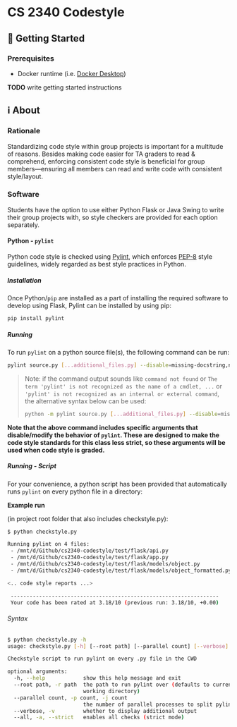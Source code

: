 # CS 2340 Codestyle

## 🚀 Getting Started

### Prerequisites

- Docker runtime (i.e. [Docker Desktop](https://www.docker.com/products/docker-desktop))

**TODO** write getting started instructions

## ℹ About

### Rationale

Standardizing code style within group projects is important for a multitude of reasons. Besides making code easier for TA graders to read & comprehend, enforcing consistent code style is beneficial for group members—ensuring all members can read and write code with consistent style/layout.

### Software

Students have the option to use either Python Flask or Java Swing to write their group projects with, so style checkers are provided for each option separately.

#### Python - `pylint`

Python code style is checked using [Pylint](https://www.pylint.org/), which enforces [PEP-8](https://www.python.org/dev/peps/pep-0008/) style guidelines, widely regarded as best style practices in Python.

##### Installation

Once Python/`pip` are installed as a part of installing the required software to develop using Flask, Pylint can be installed by using pip:

```bash
pip install pylint
```

##### Running

To run `pylint` on a python source file(s), the following command can be run:

```bash
pylint source.py [...additional_files.py] --disable=missing-docstring,no-else-return --const-naming-style=any
```

> Note: if the command output sounds like `command not found` or `The term 'pylint' is not recognized as the name of a cmdlet, ...` or `'pylint' is not recognized as an internal or external command`, the alternative syntax below can be used:
>
> ```bash
> python -m pylint source.py [...additional_files.py] --disable=missing-docstring,no-else-return --const-naming-style=any
> ```

**Note that the above command includes specific arguments that disable/modify the behavior of `pylint`. These are designed to make the code style standards for this class less strict, so these arguments will be used when code style is graded.**

##### Running - Script

For your convenience, a python script has been provided that automatically runs `pylint` on every python file in a directory:

**Example run**

(in project root folder that also includes checkstyle.py):
```bash
$ python checkstyle.py

Running pylint on 4 files:
 - /mnt/d/Github/cs2340-codestyle/test/flask/api.py
 - /mnt/d/Github/cs2340-codestyle/test/flask/app.py
 - /mnt/d/Github/cs2340-codestyle/test/flask/models/object.py
 - /mnt/d/Github/cs2340-codestyle/test/flask/models/object_formatted.py

<.. code style reports ...>

 ------------------------------------------------------------------
 Your code has been rated at 3.18/10 (previous run: 3.18/10, +0.00)
```

###### Syntax

```bash
$ python checkstyle.py -h
usage: checkstyle.py [-h] [--root path] [--parallel count] [--verbose] [--all]

Checkstyle script to run pylint on every .py file in the CWD

optional arguments:
  -h, --help            show this help message and exit
  --root path, -r path  the path to run pylint over (defaults to current
                        working directory)
  --parallel count, -p count, -j count
                        the number of parallel processes to split pylint into
  --verbose, -v         whether to display additional output
  --all, -a, --strict   enables all checks (strict mode)
```
